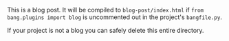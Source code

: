 This is a blog post. It will be compiled to `blog-post/index.html` if `from bang.plugins import blog` is uncommented out in the project's `bangfile.py`.

If your project is not a blog you can safely delete this entire directory.
